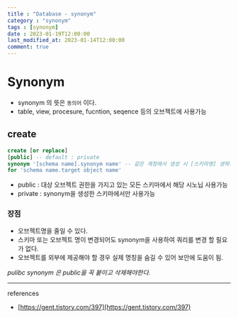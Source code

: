 ```yaml
---
title : "Database - synonym"
category : "synonym"
tags : [synonym]
date : 2023-01-19T12:00:00
last_modified_at: 2023-01-14T12:00:00
comment: true
---
```


# Synonym

- synonym 의 뜻은 `동의어` 이다.
- table, view, procesure, fucntion, seqence 등의 오브젝트에 사용가능

## create

```sql
create [or replace]
[public] -- default : private
synonym '[schema name].synonym name' -- 같은 계정에서 생성 시 [스키마명] 생략가능
for 'schema name.target object name'
```

- public : 대상 오브젝트 권한을 가지고 있는 모든 스키마에서 해당 시노닙 사용가능
- private : synonym을 생성한 스키마에서만 사용가능

### 장점

- 오브젝트명을 줄일 수 있다.
- 스키마 또는 오브젝트 명이 변경되어도 synonym을 사용하여 쿼리를 변경 할 필요가 없다.
- 오브젝트를 외부에 제공해야 할 경우 실제 명칭을 숨길 수 있어 보안에 도움이 됨.

*pulibc synonym 은 public을 꼭 붙이고 삭제해야한다.*

---

references

- [https://gent.tistory.com/397](https://gent.tistory.com/397)
